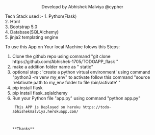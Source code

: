 <div align="center">Developd by Abhishek Malviya @cypher</div>


Tech Stack used :-
                1. Python(Flask)<br>
                2. Html<br>
                3. Bootstrap 5.0<br>
                4. Database(SQLAlchemy)<br>
                5. jinja2 templating engine<br>



To use this App on Your local Machine folows this Steps:
<ol>
  <li> Clone the github repo using command "git clone https://github.com/Abhishek-1705/TODOAPP_flask "</li>
 <li>  make a addition folder name as " static"</li>
   <li>   optional step : 'create a python virtual environment' using command "python3 -m venv my_env" to activate follow this command 
                                                                                                  "source 'relativate path to my_env folder to file /bin/activate' "</li>
  <li>     pip install flask</li>
 <li>     pip install flask_sqlalchemy</li>
  <li>  Run your Python file "app.py" using command "python app.py"</li>
     
 
     
     
     This APP is Deployed on heroku https://todo-abhishekmalviya.herokuapp.com/ 
      

                                                                          **Thanks**
     
     
     
     
